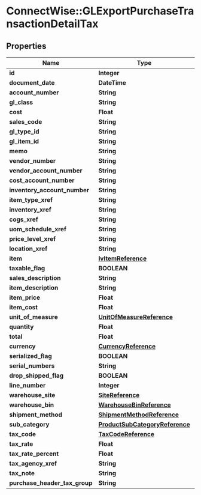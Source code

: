 # ConnectWise::GLExportPurchaseTransactionDetailTax

## Properties
Name | Type | Description | Notes
------------ | ------------- | ------------- | -------------
**id** | **Integer** |  | [optional] 
**document_date** | **DateTime** |  | [optional] 
**account_number** | **String** |  | [optional] 
**gl_class** | **String** |  | [optional] 
**cost** | **Float** |  | [optional] 
**sales_code** | **String** |  | [optional] 
**gl_type_id** | **String** |  | [optional] 
**gl_item_id** | **String** |  | [optional] 
**memo** | **String** |  | [optional] 
**vendor_number** | **String** |  | [optional] 
**vendor_account_number** | **String** |  | [optional] 
**cost_account_number** | **String** |  | [optional] 
**inventory_account_number** | **String** |  | [optional] 
**item_type_xref** | **String** |  | [optional] 
**inventory_xref** | **String** |  | [optional] 
**cogs_xref** | **String** |  | [optional] 
**uom_schedule_xref** | **String** |  | [optional] 
**price_level_xref** | **String** |  | [optional] 
**location_xref** | **String** |  | [optional] 
**item** | [**IvItemReference**](IvItemReference.md) |  | [optional] 
**taxable_flag** | **BOOLEAN** |  | [optional] 
**sales_description** | **String** |  | [optional] 
**item_description** | **String** |  | [optional] 
**item_price** | **Float** |  | [optional] 
**item_cost** | **Float** |  | [optional] 
**unit_of_measure** | [**UnitOfMeasureReference**](UnitOfMeasureReference.md) |  | [optional] 
**quantity** | **Float** |  | [optional] 
**total** | **Float** |  | [optional] 
**currency** | [**CurrencyReference**](CurrencyReference.md) |  | [optional] 
**serialized_flag** | **BOOLEAN** |  | [optional] 
**serial_numbers** | **String** |  | [optional] 
**drop_shipped_flag** | **BOOLEAN** |  | [optional] 
**line_number** | **Integer** |  | [optional] 
**warehouse_site** | [**SiteReference**](SiteReference.md) |  | [optional] 
**warehouse_bin** | [**WarehouseBinReference**](WarehouseBinReference.md) |  | [optional] 
**shipment_method** | [**ShipmentMethodReference**](ShipmentMethodReference.md) |  | [optional] 
**sub_category** | [**ProductSubCategoryReference**](ProductSubCategoryReference.md) |  | [optional] 
**tax_code** | [**TaxCodeReference**](TaxCodeReference.md) |  | [optional] 
**tax_rate** | **Float** |  | [optional] 
**tax_rate_percent** | **Float** |  | [optional] 
**tax_agency_xref** | **String** |  | [optional] 
**tax_note** | **String** |  | [optional] 
**purchase_header_tax_group** | **String** |  | [optional] 


